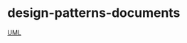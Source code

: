 # design-patterns-documents
 [UML](https://github.com/YenniferHurtado/design-patterns-documents/issues/1#issue-1455452401)
